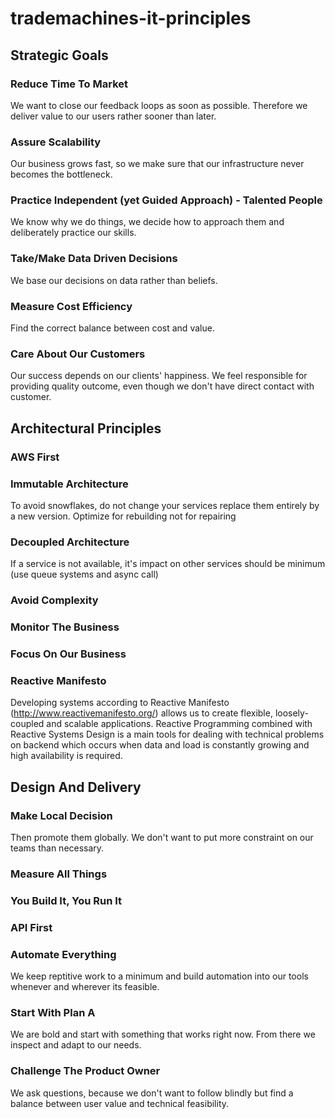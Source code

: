 # trademachines-it-principles

## Strategic Goals

### Reduce Time To Market
We want to close our feedback loops as soon as possible. Therefore we deliver value to our users rather sooner than later.

### Assure Scalability
Our business grows fast, so we make sure that our infrastructure never becomes the bottleneck.

### Practice Independent (yet Guided Approach) - Talented People
We know why we do things, we decide how to approach them and deliberately practice our skills.

### Take/Make Data Driven Decisions
We base our decisions on data rather than beliefs.

### Measure Cost Efficiency
Find the correct balance between cost and value.

### Care About Our Customers
Our success depends on our clients' happiness. We feel responsible for providing quality outcome, even though we don't have direct contact with customer.


## Architectural Principles

### AWS First


### Immutable Architecture
To avoid snowflakes, do not change your services replace them entirely by a new version. Optimize for rebuilding not for repairing

### Decoupled Architecture
If a service is not available, it's impact on other services should be minimum (use queue systems and async call)

### Avoid Complexity

### Monitor The Business

### Focus On Our Business

### Reactive Manifesto
Developing systems according to Reactive Manifesto (http://www.reactivemanifesto.org/) allows us to create flexible, loosely-coupled and scalable applications.
Reactive Programming combined with Reactive Systems Design is a main tools for dealing with technical problems on backend which occurs when data and load is constantly growing and high availability is required.


## Design And Delivery

### Make Local Decision
Then promote them globally. We don't want to put more constraint on our teams than necessary.

### Measure All Things


### You Build It, You Run It

### API First

### Automate Everything
We keep reptitive work to a minimum and build automation into our tools whenever and wherever its feasible.

### Start With Plan A
We are bold and start with something that works right now. From there we inspect and adapt to our needs.

###  Challenge The Product Owner
We ask questions, because we don't want to follow blindly but find a balance between user value and technical feasibility.
